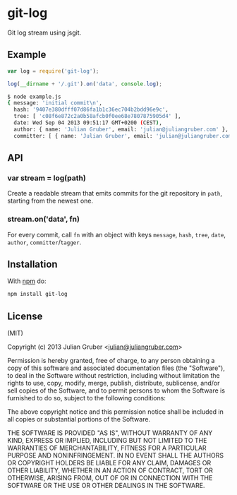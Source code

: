 
# git-log

Git log stream using jsgit.

## Example

```js
var log = require('git-log');

log(__dirname + '/.git').on('data', console.log);
```

```bash
$ node example.js
{ message: 'initial commit\n',
  hash: '9407e380dfff07d86fa1b1c36ec704b2bdd96e9c',
  tree: [ 'c08f6e872c2a0b58afcb0f0ee68e7807875905d4' ],
  date: Wed Sep 04 2013 09:51:17 GMT+0200 (CEST),
  author: { name: 'Julian Gruber', email: 'julian@juliangruber.com' },
  committer: [ { name: 'Julian Gruber', email: 'julian@juliangruber.com' } ] }
```

## API

### var stream = log(path)

Create a readable stream that emits commits for the git repository in `path`,
starting from the newest one.

### stream.on('data', fn)

For every commit, call `fn` with an object with keys `message`, `hash`, `tree`,
`date`, `author`, `committer`/`tagger`.

## Installation

With [npm](https://npmjs.org) do:

```bash
npm install git-log
```

## License

(MIT)

Copyright (c) 2013 Julian Gruber &lt;julian@juliangruber.com&gt;

Permission is hereby granted, free of charge, to any person obtaining a copy of
this software and associated documentation files (the "Software"), to deal in
the Software without restriction, including without limitation the rights to
use, copy, modify, merge, publish, distribute, sublicense, and/or sell copies
of the Software, and to permit persons to whom the Software is furnished to do
so, subject to the following conditions:

The above copyright notice and this permission notice shall be included in all
copies or substantial portions of the Software.

THE SOFTWARE IS PROVIDED "AS IS", WITHOUT WARRANTY OF ANY KIND, EXPRESS OR
IMPLIED, INCLUDING BUT NOT LIMITED TO THE WARRANTIES OF MERCHANTABILITY,
FITNESS FOR A PARTICULAR PURPOSE AND NONINFRINGEMENT. IN NO EVENT SHALL THE
AUTHORS OR COPYRIGHT HOLDERS BE LIABLE FOR ANY CLAIM, DAMAGES OR OTHER
LIABILITY, WHETHER IN AN ACTION OF CONTRACT, TORT OR OTHERWISE, ARISING FROM,
OUT OF OR IN CONNECTION WITH THE SOFTWARE OR THE USE OR OTHER DEALINGS IN THE
SOFTWARE.
